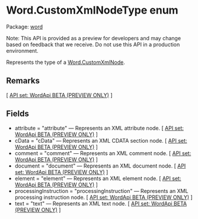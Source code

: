 # Word.CustomXmlNodeType enum

Package: [word](/en-us/javascript/api/word)

Note: This API is provided as a preview for developers and may change based on feedback that we receive. Do not use this API in a production environment.

Represents the type of a [Word.CustomXmlNode](/en-us/javascript/api/word/word.customxmlnode).

## Remarks

[ [API set: WordApi BETA (PREVIEW ONLY)](/en-us/javascript/api/requirement-sets/word/word-api-requirement-sets) ]

## Fields

- attribute = "attribute" — Represents an XML attribute node. [ [API set: WordApi BETA (PREVIEW ONLY)](/en-us/javascript/api/requirement-sets/word/word-api-requirement-sets) ]
- cData = "cData" — Represents an XML CDATA section node. [ [API set: WordApi BETA (PREVIEW ONLY)](/en-us/javascript/api/requirement-sets/word/word-api-requirement-sets) ]
- comment = "comment" — Represents an XML comment node. [ [API set: WordApi BETA (PREVIEW ONLY)](/en-us/javascript/api/requirement-sets/word/word-api-requirement-sets) ]
- document = "document" — Represents an XML document node. [ [API set: WordApi BETA (PREVIEW ONLY)](/en-us/javascript/api/requirement-sets/word/word-api-requirement-sets) ]
- element = "element" — Represents an XML element node. [ [API set: WordApi BETA (PREVIEW ONLY)](/en-us/javascript/api/requirement-sets/word/word-api-requirement-sets) ]
- processingInstruction = "processingInstruction" — Represents an XML processing instruction node. [ [API set: WordApi BETA (PREVIEW ONLY)](/en-us/javascript/api/requirement-sets/word/word-api-requirement-sets) ]
- text = "text" — Represents an XML text node. [ [API set: WordApi BETA (PREVIEW ONLY)](/en-us/javascript/api/requirement-sets/word/word-api-requirement-sets) ]
